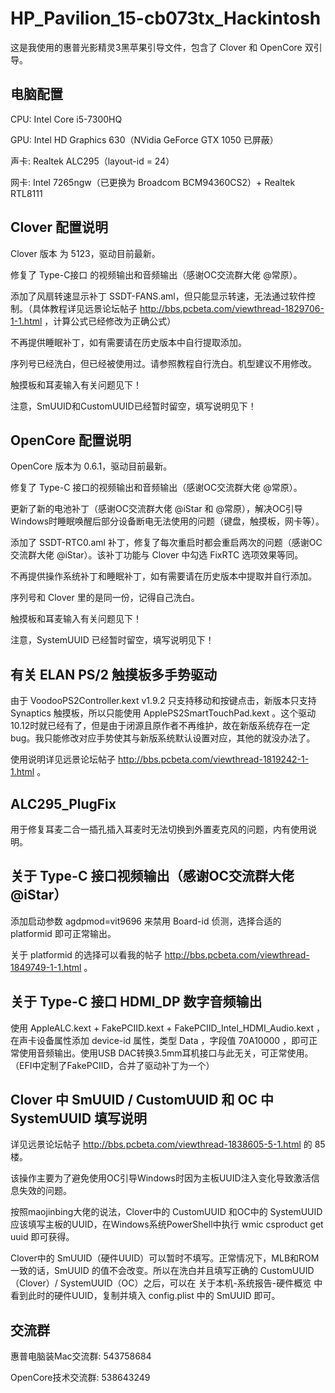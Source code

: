 # HP_Pavilion_15-cb073tx_Hackintosh

这是我使用的惠普光影精灵3黑苹果引导文件，包含了 Clover 和 OpenCore 双引导。

## 电脑配置

CPU: Intel Core i5-7300HQ

GPU: Intel HD Graphics 630（NVidia GeForce GTX 1050 已屏蔽）

声卡: Realtek ALC295（layout-id = 24）

网卡: Intel 7265ngw（已更换为 Broadcom BCM94360CS2）+ Realtek RTL8111

## Clover 配置说明

Clover 版本 为 5123，驱动目前最新。

修复了 Type-C接口 的视频输出和音频输出（感谢OC交流群大佬 @常原）。

添加了风扇转速显示补丁 SSDT-FANS.aml，但只能显示转速，无法通过软件控制。（具体教程详见远景论坛帖子 http://bbs.pcbeta.com/viewthread-1829706-1-1.html ，计算公式已经修改为正确公式）

不再提供睡眠补丁，如有需要请在历史版本中自行提取添加。

序列号已经洗白，但已经被使用过。请参照教程自行洗白。机型建议不用修改。

触摸板和耳麦输入有关问题见下！

注意，SmUUID和CustomUUID已经暂时留空，填写说明见下！

## OpenCore 配置说明

OpenCore 版本为 0.6.1，驱动目前最新。

修复了 Type-C 接口的视频输出和音频输出（感谢OC交流群大佬 @常原）。

更新了新的电池补丁（感谢OC交流群大佬 @iStar 和 @常原），解决OC引导Windows时睡眠唤醒后部分设备断电无法使用的问题（键盘，触摸板，网卡等）。

添加了 SSDT-RTC0.aml 补丁，修复了每次重启时都会重启两次的问题（感谢OC交流群大佬 @iStar）。该补丁功能与 Clover 中勾选 FixRTC 选项效果等同。

不再提供操作系统补丁和睡眠补丁，如有需要请在历史版本中提取并自行添加。

序列号和 Clover 里的是同一份，记得自己洗白。

触摸板和耳麦输入有关问题见下！

注意，SystemUUID 已经暂时留空，填写说明见下！

## 有关 ELAN PS/2 触摸板多手势驱动

由于 VoodooPS2Controller.kext v1.9.2 只支持移动和按键点击，新版本只支持 Synaptics 触摸板，所以只能使用 ApplePS2SmartTouchPad.kext 。这个驱动10.12时就已经有了，但是由于闭源且原作者不再维护，故在新版系统存在一定bug。我只能修改对应手势使其与新版系统默认设置对应，其他的就没办法了。

使用说明详见远景论坛帖子 http://bbs.pcbeta.com/viewthread-1819242-1-1.html 。

## ALC295_PlugFix

用于修复耳麦二合一插孔插入耳麦时无法切换到外置麦克风的问题，内有使用说明。

## 关于 Type-C 接口视频输出（感谢OC交流群大佬 @iStar）

添加启动参数 agdpmod=vit9696 来禁用 Board-id 侦测，选择合适的 platformid 即可正常输出。

关于 platformid 的选择可以看我的帖子 http://bbs.pcbeta.com/viewthread-1849749-1-1.html 。

## 关于 Type-C 接口 HDMI_DP 数字音频输出

使用 AppleALC.kext + FakePCIID.kext + FakePCIID_Intel_HDMI_Audio.kext ，在声卡设备属性添加 device-id 属性，类型 Data ，字段值 70A10000 ，即可正常使用音频输出。使用USB DAC转换3.5mm耳机接口与此无关，可正常使用。（EFI中定制了FakePCIID，合并了驱动补丁为一个）

## Clover 中 SmUUID / CustomUUID 和 OC 中 SystemUUID 填写说明

详见远景论坛帖子 http://bbs.pcbeta.com/viewthread-1838605-5-1.html 的 85 楼。

该操作主要为了避免使用OC引导Windows时因为主板UUID注入变化导致激活信息失效的问题。

按照maojinbing大佬的说法，Clover中的 CustomUUID 和OC中的 SystemUUID 应该填写主板的UUID，在Windows系统PowerShell中执行 wmic csproduct get uuid 即可获得。

Clover中的 SmUUID（硬件UUID）可以暂时不填写。正常情况下，MLB和ROM一致的话，SmUUID 的值不会改变。所以在洗白并且填写正确的 CustomUUID（Clover）/ SystemUUID（OC）之后，可以在 关于本机-系统报告-硬件概览 中看到此时的硬件UUID，复制并填入 config.plist 中的 SmUUID 即可。

## 交流群

惠普电脑装Mac交流群: 543758684

OpenCore技术交流群: 538643249
